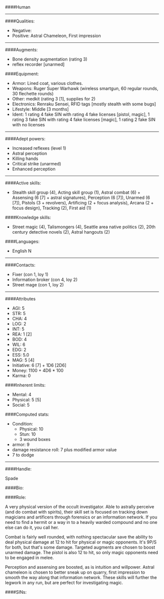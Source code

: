 ####Human
____
####Qualities:

- Negative: 
- Positive: Astral Chameleon, First impression

____
####Augments:

- Bone density augmentation (rating 3)
- reflex recorder [unarmed]

####Equipment:

- Armor: Lined coat, various clothes.
- Weapons: Ruger Super Warhawk (wireless smartgun, 60 regular rounds, 30 flechette rounds)
- Other: medkit (rating 3 [1], supplies for 2)
- Electronics: Renraku Sensei, RFID tags [mostly stealth with some bugs] 
- Lifestyle: Middle [3 months]
- Ident: 1 rating 4 fake SIN with rating 4 fake licenses [pistol, magic], 1 rating 3 fake SIN with rating 4 fake licenses [magic], 1 rating 2 fake SIN with no licenses

____
####Adept powers: 

- Increased reflexes (level 1)
- Astral perception
- Killing hands
- Critical strike (unarmed)
- Enhanced perception

____
####Active skills:

- Stealth skill group (4), Acting skill group (1), Astral combat (6) + Assensing (6 [7] + astral signatures), Perception (6 [7]), Unarmed (6 [7]), Pistols (3 + revolvers), Artificing (2 + focus analysis), Arcana (2 + focus design), Tracking (2), First aid (1)

####Knowledge skills:

- Street magic (4), Talismongers (4), Seattle area native politics (2), 20th century detective novels (2), Astral hangouts (2)

####Languages:

- English N

____
####Contacts:

- Fixer (con 1, loy 1)
- Information broker (con 4, loy 2)
- Street mage (con 1, loy 2)

____
####Attributes

- AGI: 5
- STR: 5
- CHA: 4
- LOG: 2
- INT: 5
- REA: 1 [2]
- BOD: 4
- WIL: 6
- EDG: 2
- ESS: 5.0
- MAG: 5 [4]
- Initiative: 6 [7] + 1D6 [2D6]
- Money: 1100 + 4D6 * 100
- Karma: 0

####Inherent limits:

- Mental: 4
- Physical: 5 [5]
- Social: 5

####Computed stats:

- Condition:
	- Physical: 10
	- Stun: 10
	- 3 wound boxes
- armor: 9
- damage resistance roll: 7 plus modified armor value
- 7 to dodge

____
####Handle:

Spade

####Bio:



####Role:

A very physical version of the occult investigator. Able to astrally perceive (and do combat with spirits), their skill set is focused on tracking down magicians and artificers through forensics or an information network. If you need to find a hermit or a way in to a heavily warded compound and no one else can do it, you call her. 

Combat is fairly well rounded, with nothing spectacular save the ability to deal physical damage at 12 to hit for physical or magic opponents. It's 9P/S for both, but that's some damage. Targeted augments are chosen to boost unarmed damage. The pistol is also 12 to hit, so only magic opponents need to be engaged in melee.

Perception and assensing are boosted, as is intuition and willpower. Astral chameleon is chosen to better sneak up on quarry, first impression to smooth the way along that information network. These skills will further the legwork in any run, but are perfect for investigating magic.

####SINs:
